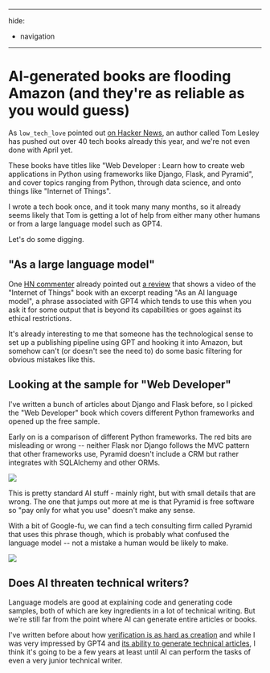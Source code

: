 ----
hide:
- navigation
----

# AI-generated books are flooding Amazon (and they're as reliable as you would guess)

As `low_tech_love` pointed out [on Hacker News](https://news.ycombinator.com/item?id=35687868), an author called Tom Lesley has pushed out over 40 tech books already this year, and we're not even done with April yet. 

These books have titles like "Web Developer : Learn how to create web applications in Python using frameworks like Django, Flask, and Pyramid", and cover topics ranging from Python, through data science, and onto things like "Internet of Things".

I wrote a tech book once, and it took many many months, so it already seems likely that Tom is getting a lot of help from either many other humans or from a large language model such as GPT4.

Let's do some digging.

## "As a large language model"

One [HN commenter](https://news.ycombinator.com/item?id=35687868) already pointed out [a review](https://www.amazon.com/product-reviews/B0BWVH451G) that shows a video of the "Internet of Things" book with an excerpt reading "As an AI language model", a phrase associated with GPT4 which tends to use this when you ask it for some output that is beyond its capabilities or goes against its ethical restrictions.

It's already interesting to me that someone has the technological sense to set up a publishing pipeline using GPT and hooking it into Amazon, but somehow can't (or doesn't see the need to) do some basic filtering for obvious mistakes like this.

## Looking at the sample for "Web Developer"

I've written a bunch of articles about Django and Flask before, so I picked the "Web Developer" book which covers different Python frameworks and opened up the free sample.

Early on is a comparison of different Python frameworks. The red bits are misleading or wrong -- neither Flask nor Django follows the MVC pattern that other frameworks use, Pyramid doesn't include a CRM but rather integrates with SQLAlchemy and other ORMs.

![](https://i.ritzastatic.com/images/f6c930632dd04d8da0bd642f1de9ffb9/upload_23a81439922c92b3a66e44f52e88262d.png)

This is pretty standard AI stuff - mainly right, but with small details that are wrong. The one that jumps out more at me is that Pyramid is free software so "pay only for what you use" doesn't make any sense.

With a bit of Google-fu, we can find a tech consulting firm called Pyramid that uses this phrase though, which is probably what confused the language model -- not a mistake a human would be likely to make.

![](https://i.ritzastatic.com/images/7ebaee8eda804ad19bf5b02aadd8ddd9/upload_c0a3c17af890e2ed1cb499aab2fff19c.png)

## Does AI threaten technical writers? 

Language models are good at explaining code and generating code samples, both of which are key ingredients in a lot of technical writing. But we're still far from the point where AI can generate entire articles or books.

I've written before about how [verification is as hard as creation](https://ritza.co/articles/verification-is-as-hard-as-creation-chatgpt/) and while I was very impressed by GPT4 and [its ability to generate technical articles](https://ritza.co/articles/verification-is-as-hard-as-creation-chatgpt/), I think it's going to be a few years at least until AI can perform the tasks of even a very junior technical writer.
